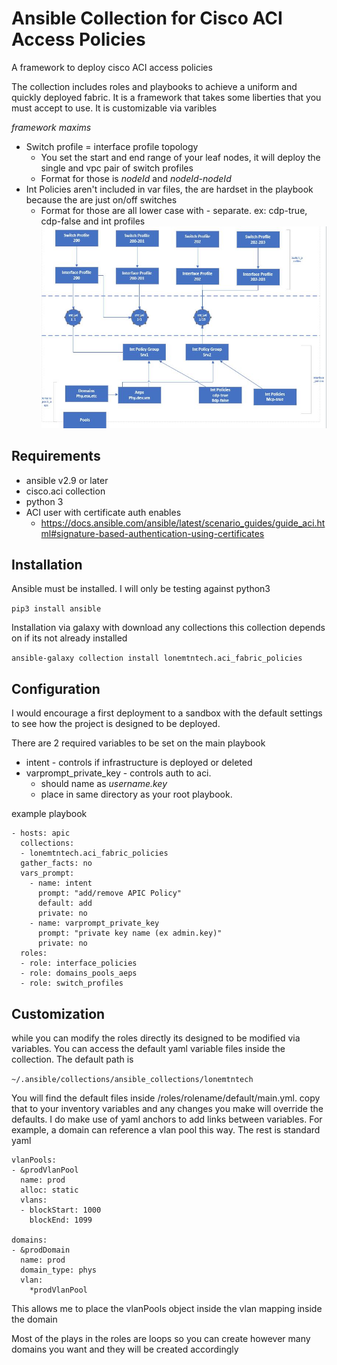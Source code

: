 # Ansible Collection for Cisco ACI Access Policies
A framework to deploy cisco ACI access policies

The collection includes roles and playbooks to achieve a uniform and quickly deployed fabric.
It is a framework that takes some liberties that you must accept to use.  It is customizable via varibles

*framework maxims*

* Switch profile = interface profile topology
    * You set the start and end range of your leaf nodes, it will deploy the single and vpc pair of switch profiles
    * Format for those is *nodeId* and *nodeId-nodeId*
* Int Policies aren't included in var files, the are hardset in the playbook because the are just on/off switches
    * Format for those are all lower case with - separate.  ex: cdp-true, cdp-false
and int profiles
![switch policies](/images/fabric_policies.JPG)


## Requirements
* ansible v2.9 or later
* cisco.aci collection
* python 3
* ACI user with certificate auth enables
    * https://docs.ansible.com/ansible/latest/scenario_guides/guide_aci.html#signature-based-authentication-using-certificates

## Installation
Ansible must be installed.  I will only be testing against python3

```pip3 install ansible```

Installation via galaxy with download any collections this collection depends on if its not already installed

```ansible-galaxy collection install lonemtntech.aci_fabric_policies```


## Configuration
I would encourage a first deployment to a sandbox with the default settings to see how the project is designed to be deployed.

There are 2 required variables to be set on the main playbook
* intent - controls if infrastructure is deployed or deleted
* varprompt_private_key - controls auth to aci.
    * should name as *username.key*
    * place in same directory as your root playbook.



example playbook

```
- hosts: apic
  collections:
  - lonemtntech.aci_fabric_policies
  gather_facts: no
  vars_prompt:
    - name: intent
      prompt: "add/remove APIC Policy"
      default: add
      private: no
    - name: varprompt_private_key
      prompt: "private key name (ex admin.key)"
      private: no
  roles:
  - role: interface_policies
  - role: domains_pools_aeps
  - role: switch_profiles
```

## Customization

while you can modify the roles directly its designed to be modified via variables.
You can access the default yaml variable files inside the collection.  The default path is

`~/.ansible/collections/ansible_collections/lonemtntech`

You will find the default files inside /roles/rolename/default/main.yml. copy that to your inventory variables and any changes you make will override the defaults.
I do make use of yaml anchors to add links between variables.  For example, a domain can reference a vlan pool this way.  The rest is standard yaml

```
vlanPools:
- &prodVlanPool
  name: prod
  alloc: static
  vlans:
  - blockStart: 1000
    blockEnd: 1099

domains:
- &prodDomain
  name: prod
  domain_type: phys
  vlan:
    *prodVlanPool
```
This allows me to place the vlanPools object inside the vlan mapping inside the domain

Most of the plays in the roles are loops so you can create however many domains you want and they will be created accordingly

